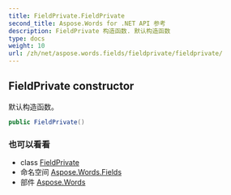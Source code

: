 ```yaml
---
title: FieldPrivate.FieldPrivate
second_title: Aspose.Words for .NET API 参考
description: FieldPrivate 构造函数. 默认构造函数
type: docs
weight: 10
url: /zh/net/aspose.words.fields/fieldprivate/fieldprivate/
---
```

## FieldPrivate constructor

默认构造函数。

```csharp
public FieldPrivate()
```

### 也可以看看

* class [FieldPrivate](../)
* 命名空间 [Aspose.Words.Fields](../../fieldprivate/)
* 部件 [Aspose.Words](../../../)


